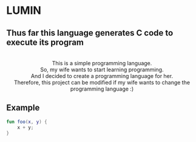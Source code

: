 ﻿# LUMIN

## Thus far this language generates C code to execute its program
<br>

<div style="text-align: center">
This is a simple programming language. <br>
So, my wife wants to start learning programming. <br>
And I decided to create a programming language for her. <br>
Therefore, this project can be modified if my wife wants to change the programming language :) <br>
</div>

## Example
```kotlin
fun foo(x, y) {
    x + y;
}
```
